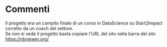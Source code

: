 # Commenti

Il progetto era un compito finale di un corso in DataScience su Start2Impact corretto da un coach del settore.                  
Se non si vede il progetto basta copiare l'URL del sito nella barra del sito https://nbviewer.org/
